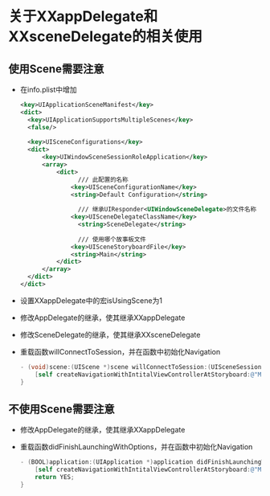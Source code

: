 # 关于XXappDelegate和XXsceneDelegate的相关使用

## 使用Scene需要注意

- 在info.plist中增加

  ```xml
  <key>UIApplicationSceneManifest</key>
  <dict>
  	<key>UIApplicationSupportsMultipleScenes</key>
  	<false/>
  	
  	<key>UISceneConfigurations</key>
  	<dict>
  		<key>UIWindowSceneSessionRoleApplication</key>
  		<array>
  			<dict>
                  /// 此配置的名称
  				<key>UISceneConfigurationName</key>
  				<string>Default Configuration</string>
                  
                  /// 继承UIResponder<UIWindowSceneDelegate>的文件名称
  				<key>UISceneDelegateClassName</key>
                  <string>SceneDelegate</string>
                  
                  /// 使用哪个故事板文件
  				<key>UISceneStoryboardFile</key>
  				<string>Main</string>
  			</dict>
  		</array>
  	</dict>
  </dict>
  ```

- 设置XXappDelegate中的宏isUsingScene为1

- 修改AppDelegate的继承，使其继承XXappDelegate

- 修改SceneDelegate的继承，使其继承XXsceneDelegate

- 重载函数willConnectToSession，并在函数中初始化Navigation

  ```objective-c
  - (void)scene:(UIScene *)scene willConnectToSession:(UISceneSession *)session options:(UISceneConnectionOptions *)connectionOptions API_AVAILABLE(ios(13.0)){
      [self createNavigationWithIntitalViewControllerAtStoryboard:@"Main" bundle:[NSBundle mainBundle]];
  }
  ```

  

## 不使用Scene需要注意

- 修改AppDelegate的继承，使其继承XXappDelegate

- 重载函数didFinishLaunchingWithOptions，并在函数中初始化Navigation

  ```objective-c
  - (BOOL)application:(UIApplication *)application didFinishLaunchingWithOptions:(NSDictionary<UIApplicationLaunchOptionsKey,id> *)launchOptions{
      [self createNavigationWithIntitalViewControllerAtStoryboard:@"Main" bundle:nil];
      return YES;
  }
  ```

  
